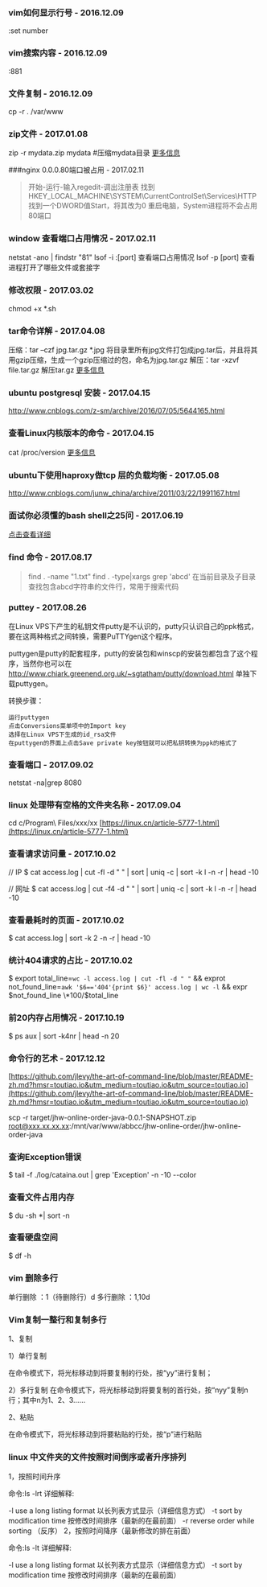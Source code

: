 ### vim如何显示行号 - 2016.12.09
:set number

### vim搜索内容 - 2016.12.09
:881

### 文件复制 - 2016.12.09
cp -r . /var/www

### zip文件 - 2017.01.08
zip -r mydata.zip mydata #压缩mydata目录
[更多信息](http://www.cnblogs.com/lucyjiayou/archive/2011/12/25/2301046.html)

###nginx 0.0.0.80端口被占用 - 2017.02.11
>开始-运行-输入regedit-调出注册表
找到HKEY_LOCAL_MACHINE\SYSTEM\CurrentControlSet\Services\HTTP
找到一个DWORD值Start，将其改为0
重启电脑，System进程将不会占用80端口


### window 查看端口占用情况 - 2017.02.11
netstat -ano | findstr "81"
lsof -i :[port] 查看端口占用情况
lsof -p [port] 查看进程打开了哪些文件或套接字

### 修改权限 - 2017.03.02
chmod +x *.sh

### tar命令详解 - 2017.04.08
压缩：tar –czf jpg.tar.gz *.jpg   将目录里所有jpg文件打包成jpg.tar后，并且将其用gzip压缩，生成一个gzip压缩过的包，命名为jpg.tar.gz
解压：tar -xzvf file.tar.gz 解压tar.gz
[更多信息](http://blog.csdn.net/imyang2007/article/details/7634470)

### ubuntu postgresql 安装 - 2017.04.15
http://www.cnblogs.com/z-sm/archive/2016/07/05/5644165.html

### 查看Linux内核版本的命令 - 2017.04.15
cat /proc/version
[更多信息](http://www.cnblogs.com/hnrainll/archive/2011/06/08/2074957.html)

### ubuntu下使用haproxy做tcp 层的负载均衡 - 2017.05.08
http://www.cnblogs.com/junw_china/archive/2011/03/22/1991167.html

### 面试你必须懂的bash shell之25问 - 2017.06.19
[点击查看详细](http://www.tuicool.com/articles/vuQbM3v)

### find 命令 - 2017.08.17

>find . -name "1.txt"
>find . -type|xargs grep 'abcd'   在当前目录及子目录查找包含abcd字符串的文件行，常用于搜索代码

### puttey - 2017.08.26
在Linux VPS下产生的私钥文件putty是不认识的，putty只认识自己的ppk格式，要在这两种格式之间转换，需要PuTTYgen这个程序。

puttygen是putty的配套程序，putty的安装包和winscp的安装包都包含了这个程序，当然你也可以在 http://www.chiark.greenend.org.uk/~sgtatham/putty/download.html 单独下载puttygen。

转换步骤：

    运行puttygen
    点击Conversions菜单项中的Import key
    选择在Linux VPS下生成的id_rsa文件
    在puttygen的界面上点击Save private key按钮就可以把私钥转换为ppk的格式了

### 查看端口 - 2017.09.02
netstat -na|grep 8080

### linux 处理带有空格的文件夹名称 - 2017.09.04
cd c/Program\ Files/xxx/xx
[https://linux.cn/article-5777-1.html](https://linux.cn/article-5777-1.html)

### 查看请求访问量 - 2017.10.02
// IP
$ cat access.log | cut -fl -d " " | sort | uniq -c | sort -k l -n -r | head -10

// 网址
$ cat access.log | cut -f4 -d " " | sort | uniq -c | sort -k l -n -r | head -10

### 查看最耗时的页面 - 2017.10.02

$ cat access.log | sort -k 2 -n -r | head -10

### 统计404请求的占比 - 2017.10.02
$ export total_line=`wc -l access.log | cut -fl -d " "` && exprot not_found_line=`awk '$6=='404'{print $6}' access.log | wc -l` && expr $not_found_line \*100/$total_line

### 前20内存占用情况 - 2017.10.19

$ ps aux | sort -k4nr | head -n 20


### 命令行的艺术 - 2017.12.12
[https://github.com/jlevy/the-art-of-command-line/blob/master/README-zh.md?hmsr=toutiao.io&utm_medium=toutiao.io&utm_source=toutiao.io](https://github.com/jlevy/the-art-of-command-line/blob/master/README-zh.md?hmsr=toutiao.io&utm_medium=toutiao.io&utm_source=toutiao.io)


scp -r target/jhw-online-order-java-0.0.1-SNAPSHOT.zip root@xxx.xx.xx.xx:/mnt/var/www/abbcc/jhw-online-order/jhw-online-order-java


### 查询Exception错误
$ tail -f ./log/cataina.out | grep 'Exception' -n -10 --color

### 查看文件占用内存
$ du -sh *| sort -n


### 查看硬盘空间

$ df -h

### vim 删除多行

单行删除
：1（待删除行）d
多行删除
：1,10d



### Vim复制一整行和复制多行
1、复制

1）单行复制

在命令模式下，将光标移动到将要复制的行处，按“yy”进行复制；

2）多行复制 在命令模式下，将光标移动到将要复制的首行处，按“nyy”复制n行；其中n为1、2、3……

2、粘贴

在命令模式下，将光标移动到将要粘贴的行处，按“p”进行粘贴

### linux 中文件夹的文件按照时间倒序或者升序排列
1，按照时间升序

命令:ls -lrt
详细解释:

-l     use a long listing format  以长列表方式显示（详细信息方式）
-t     sort by modification time 按修改时间排序（最新的在最前面）
-r     reverse order while sorting （反序）
2，按照时间降序（最新修改的排在前面）

命令:ls -lt
详细解释:

-l     use a long listing format  以长列表方式显示（详细信息方式）
-t     sort by modification time 按修改时间排序（最新的在最前面）